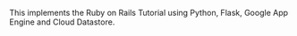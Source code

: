 This implements the Ruby on Rails Tutorial using Python, Flask, Google App Engine and Cloud Datastore.
